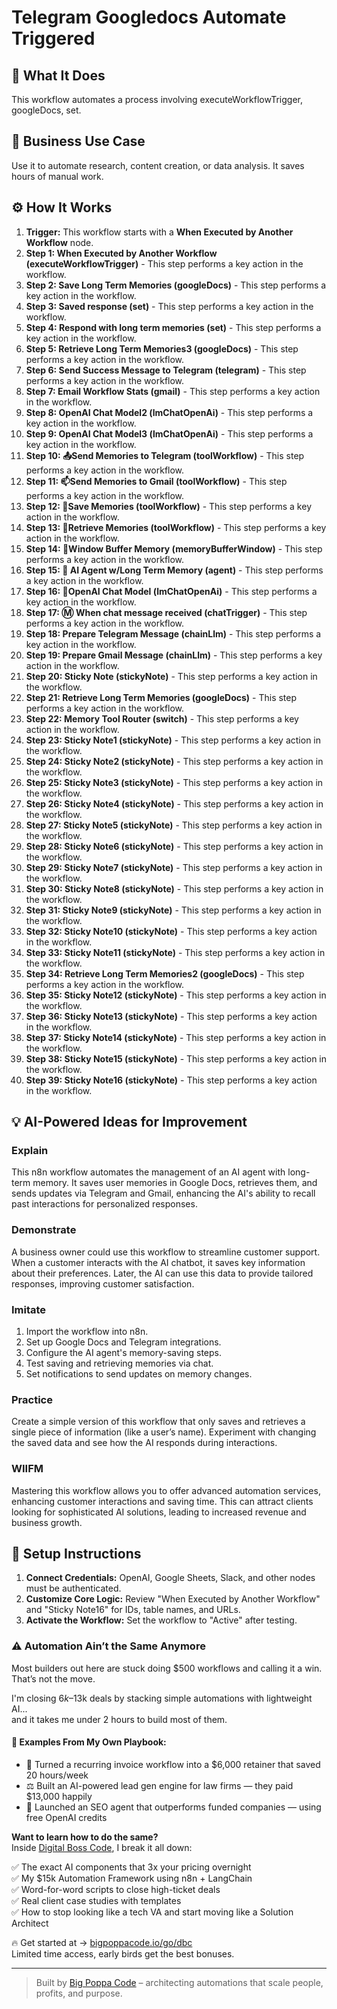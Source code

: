 # Telegram Googledocs Automate Triggered

## 🚀 What It Does
This workflow automates a process involving executeWorkflowTrigger, googleDocs, set.

## 💼 Business Use Case
Use it to automate research, content creation, or data analysis. It saves hours of manual work.

## ⚙️ How It Works
1.  **Trigger:** This workflow starts with a **When Executed by Another Workflow** node.
2. **Step 1: When Executed by Another Workflow (executeWorkflowTrigger)** - This step performs a key action in the workflow.
3. **Step 2: Save Long Term Memories (googleDocs)** - This step performs a key action in the workflow.
4. **Step 3: Saved response (set)** - This step performs a key action in the workflow.
5. **Step 4: Respond with long term memories (set)** - This step performs a key action in the workflow.
6. **Step 5: Retrieve Long Term Memories3 (googleDocs)** - This step performs a key action in the workflow.
7. **Step 6: Send Success Message to Telegram (telegram)** - This step performs a key action in the workflow.
8. **Step 7: Email Workflow Stats (gmail)** - This step performs a key action in the workflow.
9. **Step 8: OpenAI Chat Model2 (lmChatOpenAi)** - This step performs a key action in the workflow.
10. **Step 9: OpenAI Chat Model3 (lmChatOpenAi)** - This step performs a key action in the workflow.
11. **Step 10: 📤Send Memories to Telegram (toolWorkflow)** - This step performs a key action in the workflow.
12. **Step 11: 📫Send Memories to Gmail (toolWorkflow)** - This step performs a key action in the workflow.
13. **Step 12: 🧠Save Memories (toolWorkflow)** - This step performs a key action in the workflow.
14. **Step 13: 🔎Retrieve Memories (toolWorkflow)** - This step performs a key action in the workflow.
15. **Step 14: 🤯Window Buffer Memory (memoryBufferWindow)** - This step performs a key action in the workflow.
16. **Step 15: 🧠 AI Agent w/Long Term Memory (agent)** - This step performs a key action in the workflow.
17. **Step 16: 🤖OpenAI Chat Model (lmChatOpenAi)** - This step performs a key action in the workflow.
18. **Step 17: Ⓜ️ When chat message received (chatTrigger)** - This step performs a key action in the workflow.
19. **Step 18: Prepare Telegram Message (chainLlm)** - This step performs a key action in the workflow.
20. **Step 19: Prepare Gmail Message (chainLlm)** - This step performs a key action in the workflow.
21. **Step 20: Sticky Note (stickyNote)** - This step performs a key action in the workflow.
22. **Step 21: Retrieve Long Term Memories (googleDocs)** - This step performs a key action in the workflow.
23. **Step 22: Memory Tool Router (switch)** - This step performs a key action in the workflow.
24. **Step 23: Sticky Note1 (stickyNote)** - This step performs a key action in the workflow.
25. **Step 24: Sticky Note2 (stickyNote)** - This step performs a key action in the workflow.
26. **Step 25: Sticky Note3 (stickyNote)** - This step performs a key action in the workflow.
27. **Step 26: Sticky Note4 (stickyNote)** - This step performs a key action in the workflow.
28. **Step 27: Sticky Note5 (stickyNote)** - This step performs a key action in the workflow.
29. **Step 28: Sticky Note6 (stickyNote)** - This step performs a key action in the workflow.
30. **Step 29: Sticky Note7 (stickyNote)** - This step performs a key action in the workflow.
31. **Step 30: Sticky Note8 (stickyNote)** - This step performs a key action in the workflow.
32. **Step 31: Sticky Note9 (stickyNote)** - This step performs a key action in the workflow.
33. **Step 32: Sticky Note10 (stickyNote)** - This step performs a key action in the workflow.
34. **Step 33: Sticky Note11 (stickyNote)** - This step performs a key action in the workflow.
35. **Step 34: Retrieve Long Term Memories2 (googleDocs)** - This step performs a key action in the workflow.
36. **Step 35: Sticky Note12 (stickyNote)** - This step performs a key action in the workflow.
37. **Step 36: Sticky Note13 (stickyNote)** - This step performs a key action in the workflow.
38. **Step 37: Sticky Note14 (stickyNote)** - This step performs a key action in the workflow.
39. **Step 38: Sticky Note15 (stickyNote)** - This step performs a key action in the workflow.
40. **Step 39: Sticky Note16 (stickyNote)** - This step performs a key action in the workflow.

## 💡 AI-Powered Ideas for Improvement
### Explain
This n8n workflow automates the management of an AI agent with long-term memory. It saves user memories in Google Docs, retrieves them, and sends updates via Telegram and Gmail, enhancing the AI's ability to recall past interactions for personalized responses.

### Demonstrate
A business owner could use this workflow to streamline customer support. When a customer interacts with the AI chatbot, it saves key information about their preferences. Later, the AI can use this data to provide tailored responses, improving customer satisfaction.

### Imitate
1. Import the workflow into n8n.
2. Set up Google Docs and Telegram integrations.
3. Configure the AI agent's memory-saving steps.
4. Test saving and retrieving memories via chat.
5. Set notifications to send updates on memory changes.

### Practice
Create a simple version of this workflow that only saves and retrieves a single piece of information (like a user’s name). Experiment with changing the saved data and see how the AI responds during interactions.

### WIIFM
Mastering this workflow allows you to offer advanced automation services, enhancing customer interactions and saving time. This can attract clients looking for sophisticated AI solutions, leading to increased revenue and business growth.

## 🔧 Setup Instructions
1. **Connect Credentials:** OpenAI, Google Sheets, Slack, and other nodes must be authenticated.
2. **Customize Core Logic:** Review "When Executed by Another Workflow" and "Sticky Note16" for IDs, table names, and URLs.
3. **Activate the Workflow:** Set the workflow to "Active" after testing.

### ⚠️ Automation Ain’t the Same Anymore

Most builders out here are stuck doing $500 workflows and calling it a win.  
That’s not the move.  

I'm closing $6k–$13k deals by stacking simple automations with lightweight AI...  
and it takes me under 2 hours to build most of them.

#### 🧠 Examples From My Own Playbook:
- 🔁 Turned a recurring invoice workflow into a $6,000 retainer that saved 20 hours/week  
- ⚖️ Built an AI-powered lead gen engine for law firms — they paid $13,000 happily  
- 🚀 Launched an SEO agent that outperforms funded companies — using free OpenAI credits  

**Want to learn how to do the same?**  
Inside [Digital Boss Code](https://bigpoppacode.io/go/dbc), I break it all down:

✅ The exact AI components that 3x your pricing overnight  
✅ My $15k Automation Framework using n8n + LangChain  
✅ Word-for-word scripts to close high-ticket deals  
✅ Real client case studies with templates  
✅ How to stop looking like a tech VA and start moving like a Solution Architect  

🔥 Get started at → [bigpoppacode.io/go/dbc](https://bigpoppacode.io/go/dbc)  
Limited time access, early birds get the best bonuses.

---
> Built by [Big Poppa Code](https://bigpoppacode.io) – architecting automations that scale people, profits, and purpose.
